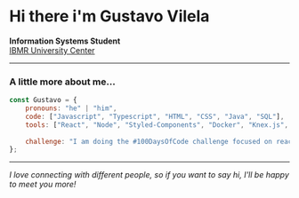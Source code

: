 # Hi there i'm Gustavo Vilela

**Information Systems Student**  
[IBMR University Center](https://landing.ibmr.br/curso-superior/?utm_source=search&utm_medium=cpc&utm_campaign=IBMR|GRAD|TODOS|INSTITUCIONAL-251|02|05|01|02|&utm_term=cpc&utm_content=UNIFICADA&gad_source=1&gclid=Cj0KCQiArby5BhCDARIsAIJvjIRikGBcO24VcVZ_V_DyfOw6BIDzDjaZfsW0w6SvHvaB6ObgDElM8BUaAmaEEALw_wcB)   

---

### A little more about me... 

```javascript
const Gustavo = {
    pronouns: "he" | "him", 
    code: ["Javascript", "Typescript", "HTML", "CSS", "Java", "SQL"],
    tools: ["React", "Node", "Styled-Components", "Docker", "Knex.js", "Zod", "Prisma", "JWT"],
    
    challenge: "I am doing the #100DaysOfCode challenge focused on react and typescript"
};
````
---
*I love connecting with different people, so if you want to say hi, I'll be happy to meet you more!* 
